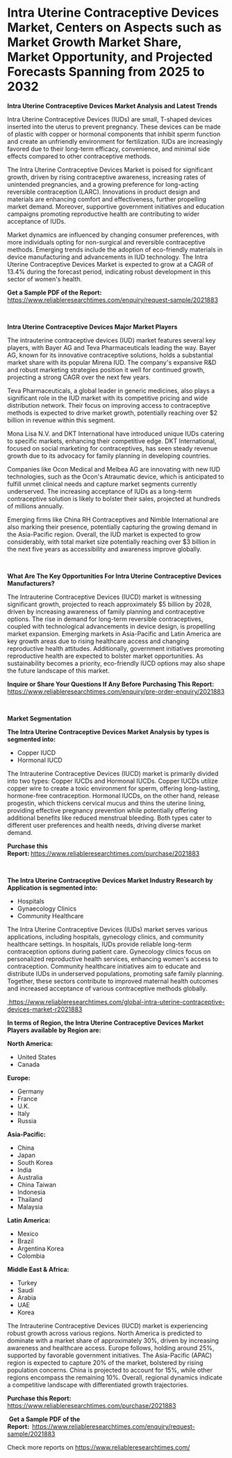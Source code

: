 <p><h1>Intra Uterine Contraceptive Devices Market, Centers on Aspects such as Market Growth Market Share, Market Opportunity, and Projected Forecasts Spanning from 2025 to 2032</h1></p><p><strong>Intra Uterine Contraceptive Devices Market Analysis and Latest Trends</strong></p>
<p><p>Intra Uterine Contraceptive Devices (IUDs) are small, T-shaped devices inserted into the uterus to prevent pregnancy. These devices can be made of plastic with copper or hormonal components that inhibit sperm function and create an unfriendly environment for fertilization. IUDs are increasingly favored due to their long-term efficacy, convenience, and minimal side effects compared to other contraceptive methods.</p><p>The Intra Uterine Contraceptive Devices Market is poised for significant growth, driven by rising contraceptive awareness, increasing rates of unintended pregnancies, and a growing preference for long-acting reversible contraception (LARC). Innovations in product design and materials are enhancing comfort and effectiveness, further propelling market demand. Moreover, supportive government initiatives and education campaigns promoting reproductive health are contributing to wider acceptance of IUDs.</p><p>Market dynamics are influenced by changing consumer preferences, with more individuals opting for non-surgical and reversible contraceptive methods. Emerging trends include the adoption of eco-friendly materials in device manufacturing and advancements in IUD technology. The Intra Uterine Contraceptive Devices Market is expected to grow at a CAGR of 13.4% during the forecast period, indicating robust development in this sector of women's health.</p></p>
<p><strong>Get a Sample PDF of the Report:&nbsp;</strong> <a href="https://www.reliableresearchtimes.com/enquiry/request-sample/2021883?utm_campaign=2263&utm_medium=2&utm_source=Github&utm_content=ia&utm_term=05032025&utm_id=intra-uterine-contraceptive-devices">https://www.reliableresearchtimes.com/enquiry/request-sample/2021883</a></p>
<p>&nbsp;</p>
<p><strong>Intra Uterine Contraceptive Devices Major Market Players</strong></p>
<p><p>The intrauterine contraceptive devices (IUD) market features several key players, with Bayer AG and Teva Pharmaceuticals leading the way. Bayer AG, known for its innovative contraceptive solutions, holds a substantial market share with its popular Mirena IUD. The company's expansive R&D and robust marketing strategies position it well for continued growth, projecting a strong CAGR over the next few years.</p><p>Teva Pharmaceuticals, a global leader in generic medicines, also plays a significant role in the IUD market with its competitive pricing and wide distribution network. Their focus on improving access to contraceptive methods is expected to drive market growth, potentially reaching over $2 billion in revenue within this segment.</p><p>Mona Lisa N.V. and DKT International have introduced unique IUDs catering to specific markets, enhancing their competitive edge. DKT International, focused on social marketing for contraceptives, has seen steady revenue growth due to its advocacy for family planning in developing countries.</p><p>Companies like Ocon Medical and Melbea AG are innovating with new IUD technologies, such as the Ocon's Atraumatic device, which is anticipated to fulfill unmet clinical needs and capture market segments currently underserved. The increasing acceptance of IUDs as a long-term contraceptive solution is likely to bolster their sales, projected at hundreds of millions annually.</p><p>Emerging firms like China RH Contraceptives and Nimble International are also marking their presence, potentially capturing the growing demand in the Asia-Pacific region. Overall, the IUD market is expected to grow considerably, with total market size potentially reaching over $3 billion in the next five years as accessibility and awareness improve globally.</p></p>
<p>&nbsp;</p>
<p><strong>What Are The Key Opportunities For Intra Uterine Contraceptive Devices Manufacturers?</strong></p>
<p><p>The Intrauterine Contraceptive Devices (IUCD) market is witnessing significant growth, projected to reach approximately $5 billion by 2028, driven by increasing awareness of family planning and contraceptive options. The rise in demand for long-term reversible contraceptives, coupled with technological advancements in device design, is propelling market expansion. Emerging markets in Asia-Pacific and Latin America are key growth areas due to rising healthcare access and changing reproductive health attitudes. Additionally, government initiatives promoting reproductive health are expected to bolster market opportunities. As sustainability becomes a priority, eco-friendly IUCD options may also shape the future landscape of this market.</p></p>
<p><strong>Inquire or Share Your Questions If Any Before Purchasing This Report:</strong> <a href="https://www.reliableresearchtimes.com/enquiry/pre-order-enquiry/2021883?utm_campaign=2263&utm_medium=2&utm_source=Github&utm_content=ia&utm_term=05032025&utm_id=intra-uterine-contraceptive-devices">https://www.reliableresearchtimes.com/enquiry/pre-order-enquiry/2021883</a></p>
<p>&nbsp;</p>
<p><strong>Market Segmentation</strong></p>
<p><strong>The Intra Uterine Contraceptive Devices Market Analysis by types is segmented into:</strong></p>
<p><ul><li>Copper IUCD</li><li>Hormonal IUCD</li></ul></p>
<p><p>The Intrauterine Contraceptive Devices (IUCD) market is primarily divided into two types: Copper IUCDs and Hormonal IUCDs. Copper IUCDs utilize copper wire to create a toxic environment for sperm, offering long-lasting, hormone-free contraception. Hormonal IUCDs, on the other hand, release progestin, which thickens cervical mucus and thins the uterine lining, providing effective pregnancy prevention while potentially offering additional benefits like reduced menstrual bleeding. Both types cater to different user preferences and health needs, driving diverse market demand.</p></p>
<p><strong>Purchase this Report:&nbsp;</strong><a href="https://www.reliableresearchtimes.com/purchase/2021883?utm_campaign=2263&utm_medium=2&utm_source=Github&utm_content=ia&utm_term=05032025&utm_id=intra-uterine-contraceptive-devices">https://www.reliableresearchtimes.com/purchase/2021883</a></p>
<p>&nbsp;</p>
<p><strong>The Intra Uterine Contraceptive Devices Market Industry Research by Application is segmented into:</strong></p>
<p><ul><li>Hospitals</li><li>Gynaecology Clinics</li><li>Community Healthcare</li></ul></p>
<p><p>The Intra Uterine Contraceptive Devices (IUDs) market serves various applications, including hospitals, gynecology clinics, and community healthcare settings. In hospitals, IUDs provide reliable long-term contraception options during patient care. Gynecology clinics focus on personalized reproductive health services, enhancing women's access to contraception. Community healthcare initiatives aim to educate and distribute IUDs in underserved populations, promoting safe family planning. Together, these sectors contribute to improved maternal health outcomes and increased acceptance of various contraceptive methods globally.</p></p>
<p><a href="https://www.reliableresearchtimes.com/global-intra-uterine-contraceptive-devices-market-r2021883?utm_campaign=2263&utm_medium=2&utm_source=Github&utm_content=ia&utm_term=05032025&utm_id=intra-uterine-contraceptive-devices">&nbsp;https://www.reliableresearchtimes.com/global-intra-uterine-contraceptive-devices-market-r2021883</a></p>
<p><strong>In terms of Region, the Intra Uterine Contraceptive Devices Market Players available by Region are:</strong></p>
<p>
    <p> <strong> North America: </strong>
        <ul>
            <li>United States</li>
            <li>Canada</li>
        </ul>
        </p> 
    <p> <strong> Europe: </strong>
        <ul>
            <li>Germany</li>
            <li>France</li>
            <li>U.K.</li>
            <li>Italy</li>
            <li>Russia</li>
        </ul>
        </p> 
    <p> <strong> Asia-Pacific: </strong>
        <ul>
            <li>China</li>
            <li>Japan</li>
            <li>South Korea</li>
            <li>India</li>
            <li>Australia</li>
            <li>China Taiwan</li>
            <li>Indonesia</li>
            <li>Thailand</li>
            <li>Malaysia</li>
        </ul>
        </p> 
    <p> <strong> Latin America: </strong>
        <ul>
            <li>Mexico</li>
            <li>Brazil</li>
            <li>Argentina Korea</li>
            <li>Colombia</li>
        </ul>
        </p> 
    <p> <strong> Middle East & Africa: </strong>
        <ul>
            <li>Turkey</li>
            <li>Saudi</li>
            <li>Arabia</li>
            <li>UAE</li>
            <li>Korea</li>
        </ul>
    </p>
    </p>
<p><p>The Intrauterine Contraceptive Devices (IUCD) market is experiencing robust growth across various regions. North America is predicted to dominate with a market share of approximately 30%, driven by increasing awareness and healthcare access. Europe follows, holding around 25%, supported by favorable government initiatives. The Asia-Pacific (APAC) region is expected to capture 20% of the market, bolstered by rising population concerns. China is projected to account for 15%, while other regions encompass the remaining 10%. Overall, regional dynamics indicate a competitive landscape with differentiated growth trajectories.</p></p>
<p><strong>Purchase this Report: </strong><a href="https://www.reliableresearchtimes.com/purchase/2021883?utm_campaign=2263&utm_medium=2&utm_source=Github&utm_content=ia&utm_term=05032025&utm_id=intra-uterine-contraceptive-devices">https://www.reliableresearchtimes.com/purchase/2021883</a></p>
<p>&nbsp;<strong>Get a Sample PDF of the Report:&nbsp;&nbsp;</strong><a href="https://www.reliableresearchtimes.com/enquiry/request-sample/2021883?utm_campaign=2263&utm_medium=2&utm_source=Github&utm_content=ia&utm_term=05032025&utm_id=intra-uterine-contraceptive-devices">https://www.reliableresearchtimes.com/enquiry/request-sample/2021883</a></p>
<p><strong></strong></p>
<p>Check more reports on <a href="https://www.reliableresearchtimes.com/?utm_campaign=2263&utm_medium=2&utm_source=Github&utm_content=ia&utm_term=05032025&utm_id=intra-uterine-contraceptive-devices">https://www.reliableresearchtimes.com/</a></p>